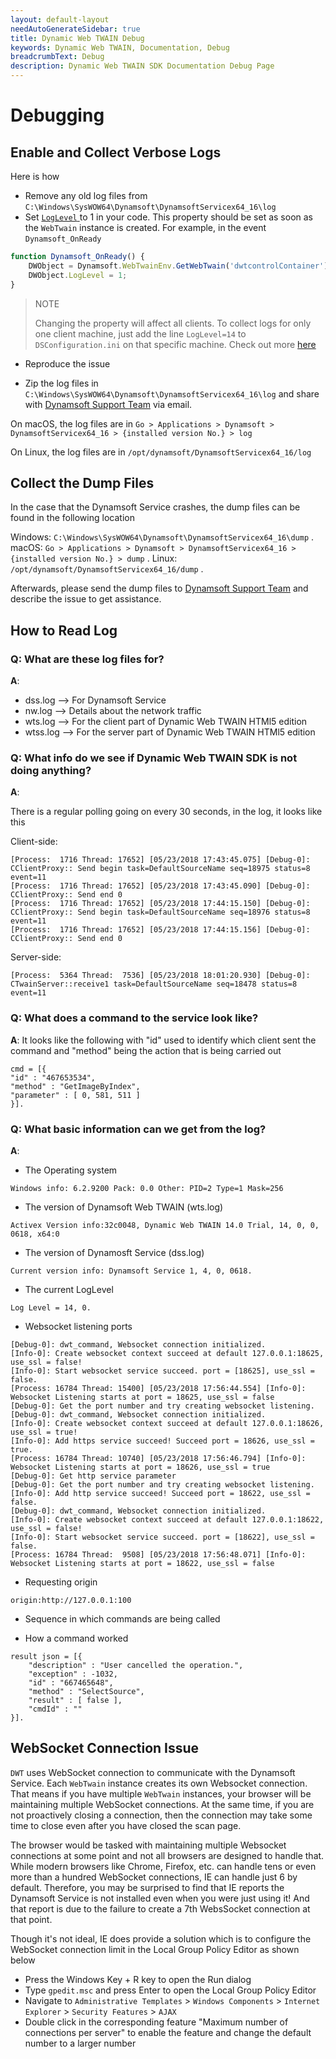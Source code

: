 ```yaml
---
layout: default-layout
needAutoGenerateSidebar: true
title: Dynamic Web TWAIN Debug
keywords: Dynamic Web TWAIN, Documentation, Debug
breadcrumbText: Debug
description: Dynamic Web TWAIN SDK Documentation Debug Page
---
```


# Debugging

## Enable and Collect Verbose Logs

Here is how

* Remove any old log files from `C:\Windows\SysWOW64\Dynamsoft\DynamsoftServicex64_16\log`
* Set [ `LogLevel` ]({{site.info}}api/WebTwain_Util.html#loglevel) to 1 in your code. This property should be set as soon as the `WebTwain` instance is created. For example, in the event `Dynamsoft_OnReady`

``` javascript
function Dynamsoft_OnReady() {
    DWObject = Dynamsoft.WebTwainEnv.GetWebTwain('dwtcontrolContainer');
    DWObject.LogLevel = 1;
}
```

> NOTE
>  
> Changing the property will affect all clients. To collect logs for only one client machine, just add the line `LogLevel=14` to `DSConfiguration.ini` on that specific machine. Check out more [here]({{site.indepth}}deployment/service.html#q-how-to-configure-the-service)

* Reproduce the issue

* Zip the log files in `C:\Windows\SysWOW64\Dynamsoft\DynamsoftServicex64_16\log` and share with [Dynamsoft Support Team]({{site.about}}getsupport.html) via email.

On macOS, the log files are in `Go > Applications > Dynamsoft > DynamsoftServicex64_16 > {installed version No.} > log`

On Linux, the log files are in `/opt/dynamsoft/DynamsoftServicex64_16/log`

## Collect the Dump Files

In the case that the Dynamsoft Service crashes, the dump files can be found in the following location

Windows: `C:\Windows\SysWOW64\Dynamsoft\DynamsoftServicex64_16\dump` .
macOS: `Go > Applications > Dynamsoft > DynamsoftServicex64_16 > {installed version No.} > dump` .
Linux: `/opt/dynamsoft/DynamsoftServicex64_16/dump` .

Afterwards, please send the dump files to [Dynamsoft Support Team]({{site.about}}getsupport.html) and describe the issue to get assistance.

## How to Read Log

### Q: What are these log files for?

**A**:

* dss.log --> For Dynamsoft Service
* nw.log --> Details about the network traffic
* wts.log --> For the client part of Dynamic Web TWAIN HTMl5 edition
* wtss.log --> For the server part of Dynamic Web TWAIN HTMl5 edition

### Q: What info do we see if Dynamic Web TWAIN SDK is not doing anything?

**A**:

There is a regular polling going on every 30 seconds, in the log, it looks like this

Client-side:

``` 
[Process:  1716 Thread: 17652] [05/23/2018 17:43:45.075] [Debug-0]: CClientProxy:: Send begin task=DefaultSourceName seq=18975 status=8 event=11
[Process:  1716 Thread: 17652] [05/23/2018 17:43:45.090] [Debug-0]: CClientProxy:: Send end 0
[Process:  1716 Thread: 17652] [05/23/2018 17:44:15.150] [Debug-0]: CClientProxy:: Send begin task=DefaultSourceName seq=18976 status=8 event=11
[Process:  1716 Thread: 17652] [05/23/2018 17:44:15.156] [Debug-0]: CClientProxy:: Send end 0
```

Server-side:

``` 
[Process:  5364 Thread:  7536] [05/23/2018 18:01:20.930] [Debug-0]: CTwainServer::receive1 task=DefaultSourceName seq=18478 status=8 event=11
```

### Q: What does a command to the service look like?

**A**: It looks like the following with "id" used to identify which client sent the command and "method" being the action that is being carried out

``` 
cmd = [{
"id" : "467653534", 
"method" : "GetImageByIndex", 
"parameter" : [ 0, 581, 511 ]
}].
```

### Q: What basic information can we get from the log?

**A**: 

* The Operating system

``` 
Windows info: 6.2.9200 Pack: 0.0 Other: PID=2 Type=1 Mask=256
```

* The version of Dynamsoft Web TWAIN (wts.log)

``` 
Activex Version info:32c0048, Dynamic Web TWAIN 14.0 Trial, 14, 0, 0, 0618, x64:0
```

* The version of Dynamosft Service (dss.log)

``` 
Current version info: Dynamsoft Service 1, 4, 0, 0618.
```

* The current LogLevel

``` 
Log Level = 14, 0.
```

* Websocket listening ports

``` 
[Debug-0]: dwt_command, Websocket connection initialized.
[Info-0]: Create websocket context succeed at default 127.0.0.1:18625, use_ssl = false!
[Info-0]: Start websocket service succeed. port = [18625], use_ssl = false.
[Process: 16784 Thread: 15400] [05/23/2018 17:56:44.554] [Info-0]: Websocket Listening starts at port = 18625, use_ssl = false
[Debug-0]: Get the port number and try creating websocket listening.
[Debug-0]: dwt_command, Websocket connection initialized.
[Info-0]: Create websocket context succeed at default 127.0.0.1:18626, use_ssl = true!
[Info-0]: Add https service succeed! Succeed port = 18626, use_ssl = true.
[Process: 16784 Thread: 10740] [05/23/2018 17:56:46.794] [Info-0]: Websocket Listening starts at port = 18626, use_ssl = true
[Debug-0]: Get http service parameter
[Debug-0]: Get the port number and try creating websocket listening.
[Info-0]: Add http service succeed! Succeed port = 18622, use_ssl = false.
[Debug-0]: dwt_command, Websocket connection initialized.
[Info-0]: Create websocket context succeed at default 127.0.0.1:18622, use_ssl = false!
[Info-0]: Start websocket service succeed. port = [18622], use_ssl = false.
[Process: 16784 Thread:  9508] [05/23/2018 17:56:48.071] [Info-0]: Websocket Listening starts at port = 18622, use_ssl = false
```

* Requesting origin

``` 
origin:http://127.0.0.1:100
```

* Sequence in which commands are being called

* How a command worked

``` 
result json = [{
    "description" : "User cancelled the operation.",
    "exception" : -1032,
    "id" : "667465648",
    "method" : "SelectSource",
    "result" : [ false ],
    "cmdId" : ""
}].
```

## WebSocket Connection Issue

`DWT` uses WebSocket connection to communicate with the Dynamsoft Service. Each `WebTwain` instance creates its own Websocket connection. That means if you have multiple `WebTwain` instances, your browser will be maintaining multiple WebSocket connections. At the same time, if you are not proactively closing a connection, then the connection may take some time to close even after you have closed the scan page.

The browser would be tasked with maintaining multiple Websocket connections at some point and not all browsers are designed to handle that. While modern browsers like Chrome, Firefox, etc. can handle tens or even more than a hundred WebSocket connections, IE can handle just 6 by default. Therefore, you may be surprised to find that IE reports the Dynamsoft Service is not installed even when you were just using it! And that report is due to the failure to create a 7th WebsSocket connection at that point.

Though it's not ideal, IE does provide a solution which is to configure the WebSocket connection limit in the Local Group Policy Editor as shown below

* Press the Windows Key + R key to open the Run dialog
* Type `gpedit.msc` and press Enter to open the Local Group Policy Editor
* Navigate to `Administrative Templates` > `Windows Components` > `Internet Explorer` > `Security Features` > `AJAX`
* Double click in the corresponding feature "Maximum number of connections per server" to enable the feature and change the default number to a larger number
